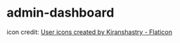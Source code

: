 # admin-dashboard

icon credit: <a href="https://www.flaticon.com/free-icons/user" title="user icons">User icons created by Kiranshastry - Flaticon</a>